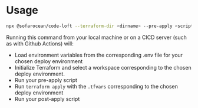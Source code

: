 # Usage

```bash
npx @sofarocean/code-loft --terraform-dir <dirname> --pre-apply <script> --post-apply <script> --deploy-env dev
```

Running this command from your local machine or on a CICD server (such as with Github Actions) will:

- Load environment variables from the corresponding .env file for your chosen deploy environment
- Initialize Terraform and select a workspace corresponding to the chosen deploy environment.
- Run your pre-apply script
- Run `terraform apply` with the `.tfvars` corresponding to the chosen deploy environment
- Run your post-apply script
